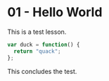 # 01 - Hello World

This is a test lesson.

```js
var duck = function() {
  return "quack";
};
```

<div id="flems1"></div>

<script src="https://flems.io/flems.html" type="text/javascript" charset="utf-8"></script>
<script>
  window.Flems(flems1, {
    files: [{
      name: "app.js",
      content: 'm.render(\n\tdocument.body,\n\tm("h1", "Hello, world")\n);'
    }],
    links: [{
      name: "mithril",
      type: "js",
      url: "https://unpkg.com/mithril"
    }]
  })
</script>

This concludes the test.
